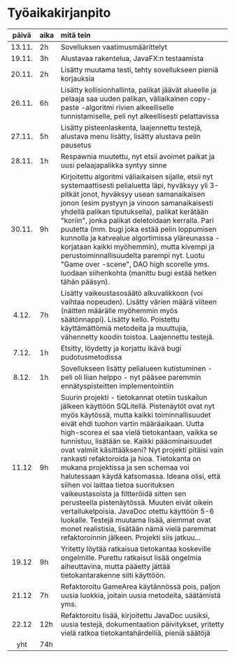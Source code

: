 # Työaikakirjanpito

| päivä | aika | mitä tein   |
| :----:|:-----| :-----|
|13.11.|2h | Sovelluksen vaatimusmäärittelyt |
|19.11.|3h | Alustavaa rakentelua, JavaFX:n testaamista |
|20.11.|2h | Lisätty muutama testi, tehty sovellukseen pieniä korjauksia | 
|26.11.|6h | Lisätty kollisionhallinta, palikat jäävät alueelle ja pelaaja saa uuden palikan, väliaikainen copy-paste -algoritmi rivien alkeelliselle tunnistamiselle, peli nyt alkeellisesti pelattavissa | 
|27.11.|5h | Lisätty pisteenlaskenta, laajennettu testejä, alustava menu lisätty, lisätty alustava pelin pausetus |
|28.11.|1h | Respawnia muutettu, nyt etsii avoimet paikat ja uusi pelaajapalikka syntyy sinne |
|30.11.|9h | Kirjoitettu algoritmi väliaikaisen sijalle, etsii nyt systemaattisesti pelialuetta läpi, hyväksyy yli 3-pitkät jonot, hyväksyy usean samanaikaisen jonon (esim pystyyn ja vinoon samanaikaisesti yhdellä palikan tiputuksella), palikat kerätään "koriin", jonka palikat deletoidaan kerralla. Pari puutetta (mm. bugi joka estää pelin loppumisen kunnolla ja katvealue algortimissa yläreunassa - korjataan kaikki myöhemmin), mutta kivempi ja perustoiminnallisuudelta parempi nyt. Luotu "Game over -scene", DAO high scorelle yms. luodaan siihenkohta (manittu bugi estää hetken tähän pääsyn). |
|4.12.|7h | Lisätty vaikeustasosäätö alkuvalikkoon (voi vaihtaa nopeuden). Lisätty värien määrä viiteen (näitten määrälle myöhemmin myös säätönnappi). Lisätty kello. Poistettu käyttämättömiä metodeita ja muuttujia, vähennetty koodin toistoa. Laajennettu testejä.
|7.12.|1h | Etsitty, löydetty ja korjattu ikävä bugi pudotusmetodissa |
|8.12.|1h | Sovellukseen lisätty pelialueen kutistuminen - peli oli liian helppo - nyt pääsee paremmin ennätyspisteitten implementointiin|
|11.12|9h | Suurin projekti - tietokannat otetiin tuskailun jälkeen käyttöön SQLitellä. Pistenäytöt ovat nyt myös käytössä, mutta kaikki toiminnallisuudet eivät ehdi tuohon vartin määräaikaan. Uutta high-scorea ei saa vielä tietokantaan, vaikka se tunnistuu, lisätään se. Kaikki pääominaisuudet ovat valmiit käsittääkseni? Nyt projekti pitäisi vain rankasti refaktoroida ja hioa. Tietokanta on mukana projektissa ja sen schemaa voi halutessaan käydä katsomassa. Ideana olisi, että siihen voi laittaa tietoa suorituksen vaikeustasoista ja filtteröidä sitten sen perusteella pistenäytössä. Muuten eivät oikein vertailukelpoisia. JavaDoc otettu käyttöön 5-6 luokalle. Testejä muutama lisää, aiemmat ovat monet realistisia, lisätään nämä vielä paremmat refaktoroinnin jälkeen. Projekti siis jatkuu...
|19.12| 9h | Yritetty löytää ratkaisua tietokantaa koskeville ongelmille. Purettu ratkaisut lisää ongelmia aiheuttavina, mutta pääetty jättää tietokantarakenne silti käyttöön.|
|21.12| 7h | Refaktoroitu GameArea käytännössä pois, paljon uusia luokkia, joitain uusia metodeita, säätämistä yms. |
|22.12| 12h | Refaktoroitu lisää, kirjoitettu JavaDoc uusiksi, uusia testejä, dokumentaation päivitykset, yritetty vielä ratkoa tietokantahärdelliä, pieniä säätöjä |
|yht | 74h | |
